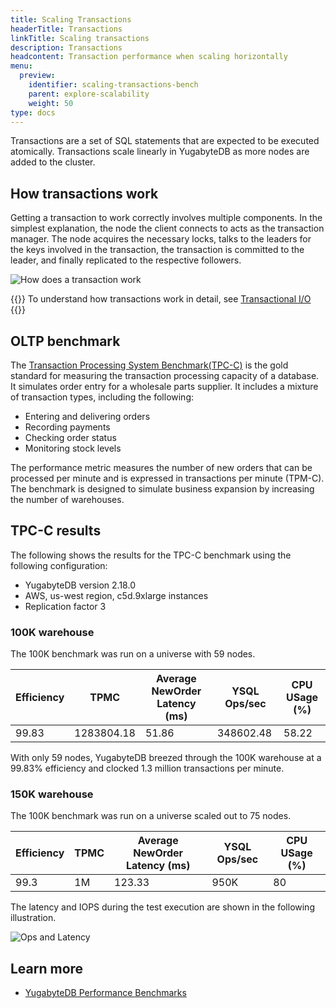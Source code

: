 ```yaml
---
title: Scaling Transactions
headerTitle: Transactions
linkTitle: Scaling transactions
description: Transactions
headcontent: Transaction performance when scaling horizontally
menu:
  preview:
    identifier: scaling-transactions-bench
    parent: explore-scalability
    weight: 50
type: docs
---
```


Transactions are a set of SQL statements that are expected to be executed atomically. Transactions scale linearly in YugabyteDB as more nodes are added to the cluster.

## How transactions work

Getting a transaction to work correctly involves multiple components. In the simplest explanation, the node the client connects to acts as the transaction manager. The node acquires the necessary locks, talks to the leaders for the keys involved in the transaction, the transaction is committed to the leader, and finally replicated to the respective followers.

![How does a transaction work](/images/explore/scalability/scaling-transactions-working.png)

{{<tip>}}
To understand how transactions work in detail, see [Transactional I/O](../../../architecture/transactions/transactional-io-path/)
{{</tip>}}

## OLTP benchmark

The [Transaction Processing System Benchmark(TPC-C)](https://www.tpc.org/tpcc/detail5.asp) is the gold standard for measuring the transaction processing capacity of a database. It simulates order entry for a wholesale parts supplier. It includes a mixture of transaction types, including the following:

- Entering and delivering orders
- Recording payments
- Checking order status
- Monitoring stock levels

The performance metric measures the number of new orders that can be processed per minute and is expressed in transactions per minute (TPM-C). The benchmark is designed to simulate business expansion by increasing the number of warehouses.

## TPC-C results

The following shows the results for the TPC-C benchmark using the following configuration:

- YugabyteDB version 2.18.0
- AWS, us-west region, c5d.9xlarge instances
- Replication factor 3

### 100K warehouse

The 100K benchmark was run on a universe with 59 nodes.

| Efficiency | TPMC       | Average NewOrder Latency  (ms) | YSQL Ops/sec | CPU USage (%) |
| :--------- | ---------- | ------------------------------ | ------------ | ------------- |
| 99.83      | 1283804.18 | 51.86                          | 348602.48    | 58.22         |

With only 59 nodes, YugabyteDB breezed through the 100K warehouse at a 99.83% efficiency and clocked 1.3 million transactions per minute.

### 150K warehouse

The 100K benchmark was run on a universe scaled out to 75 nodes.

| Efficiency | TPMC | Average NewOrder Latency  (ms) | YSQL Ops/sec | CPU USage (%) |
| :--------- | -----| ------------------------------ | ------------ | ------------- |
| 99.3       | 1M   | 123.33                         | 950K         | 80            |

The latency and IOPS during the test execution are shown in the following illustration.

![Ops and Latency](/images/explore/scalability/150k_warehouse_latency.png)

## Learn more

- [YugabyteDB Performance Benchmarks](../../../benchmark/)